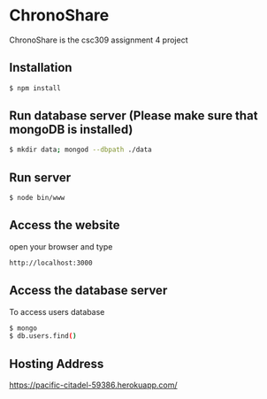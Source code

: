 # ChronoShare

ChronoShare is the csc309 assignment 4 project

## Installation

```bash
$ npm install
```

## Run database server (Please make sure that mongoDB is installed)

```bash
$ mkdir data; mongod --dbpath ./data
```


## Run server

```bash
$ node bin/www
```

## Access the website

open your browser and type

```bash
http://localhost:3000
```

## Access the database server

To access users database

```bash
$ mongo
$ db.users.find()
```

## Hosting Address

https://pacific-citadel-59386.herokuapp.com/
